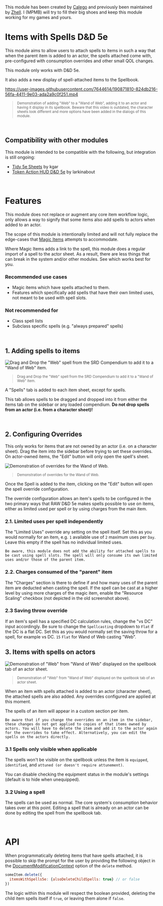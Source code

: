 This module has been created by [Calego](https://github.com/ElfFriend-DnD/foundryvtt-items-with-spells-5e) and previously been maintained by [Zhell](https://github.com/krbz999/foundryvtt-items-with-spells-5e). I (MPMB) will try to fill their big shoes and keep this module working for my games and yours.

# Items with Spells D&D 5e
This module aims to allow users to attach spells to items in such a way that when the parent item is added to an actor, the spells attached come with, pre-configured with consumption overrides and other small QOL changes.

This module only works with D&D 5e.

It also adds a new display of spell-attached items to the Spellbook.

https://user-images.githubusercontent.com/7644614/190871810-824db216-56fa-4411-9e03-ada2a9c0f251.mp4
> <sup>Demonstration of adding "Web" to a "Wand of Web", adding it to an actor and having it display in its spellbook.
Beware that this video is outdated, the character sheets look different and more options have been added in the dialogs of this module.</sup>

&nbsp;

## Compatibility with other modules
This module is intended to be compatible with the following, but integration is still ongoing:
- [Tidy 5e Sheets](https://github.com/kgar/foundry-vtt-tidy-5e-sheets) by kgar
- [Token Action HUD D&D 5e](https://github.com/Larkinabout/fvtt-token-action-hud-dnd5e) by larkinabout

&nbsp;

# Features
This module does not replace or augment any core item workflow logic, only allows a way to signify that some items also add spells to actors when added to an actor.

The scope of this module is intentionally limited and will not fully replace the edge-cases that [Magic Items](https://github.com/PwQt/magic-items-2) attempts to accommodate.

Where Magic Items adds a link to the spell, this module does a regular import of a spell to the actor sheet. As a result, there are less things that can break in the system and/or other modules. See which works best for you.

### Recommended use cases
- Magic items which have spells attached to them.
- Features which specifically add spells that have their own limited uses, not meant to be used with spell slots.

### Not recommended for
- Class spell lists
- Subclass specific spells (e.g. "always prepared" spells)

&nbsp;

## 1. Adding spells to items
![Drag and Drop the "Web" spell from the SRD Compendium to add it to a "Wand of Web" item.](https://user-images.githubusercontent.com/7644614/190871191-9255a1af-c784-41a3-a9f2-722fc90cef26.png)
> <sup>Drag and Drop the "Web" spell from the SRD Compendium to add it to a "Wand of Web" item.</sup>

A "Spells" tab is added to each item sheet, except for spells.

This tab allows spells to be dragged and dropped into it from either the items tab on the sidebar or any loaded compendium.
**Do not drop spells from an actor (i.e. from a character sheet)!**

&nbsp;

## 2. Configuring Overrides
This only works for items that are not owned by an actor (i.e. on a character sheet). Drag the item into the sidebar before trying to set these overrides. On actor-owned items, the "Edit" button will only open the spell's sheet.

![Demonstration of overrides for the Wand of Web.](https://user-images.githubusercontent.com/7644614/190871004-22077815-bbcc-4348-b6d6-b8cb033813fc.png)
> <sup>Demonstration of overrides for the Wand of Web.</sup>

Once the Spell is added to the item, clicking on the "Edit" button will open the spell override configuration.

The override configuration allows an item's spells to be configured in the two primary ways that RAW D&D 5e makes spells possible to use on items, either as limited used per spell or by using charges from the main item.

### 2.1. Limited uses per spell independently
The "Limited Uses" override any setting on the spell itself.
Set this as you would normally for an item, e.g. `1` available use of `2` maximum uses per `Day`.
Leave this empty if the spell has no individual limited uses.

`Be aware, this module does not add the ability for attached spells to be cast using spell slots. The spell will only consume its own limited uses and/or those of the parent item.`

### 2.2. Charges consumed of the "parent" item
The "Charges" section is there to define if and how many uses of the parent item are deducted when casting the spell.
If the spell can be cast at a higher level by using more charges of the magic item, enable the "Resource Scaling" checkbox (not depicted in the old screenshot above).

### 2.3 Saving throw override
If an item's spell has a specified DC calculation rules, change the "vs DC" input accordingly. Be sure to change the `Spellcasting` dropdown to `Flat` if the DC is a flat DC.
Set this as you would normally set the saving throw for a spell, for example vs DC. `15` `Flat` for Wand of Web casting "Web".

## 3. Items with spells on actors
![Demonstration of "Web" from "Wand of Web" displayed on the spellbook tab of an actor sheet.](https://user-images.githubusercontent.com/7644614/190870987-ba49d749-47cb-49f7-91d7-1f869f2f8190.png)
> <sup>Demonstration of "Web" from "Wand of Web" displayed on the spellbook tab of an actor sheet.</sup>

When an item with spells attached is added to an actor (character sheet), the attached spells are also added. Any overrides configured are applied at this moment.

The spells of an item will appear in a custom section per item.

`Be aware that if you change the overrides on an item in the sidebar, these changes do not get applied to copies of that items owned by actors. You will have to delete the item and add it to the actor again for the overrides to take effect. Alternatively, you can edit the spells on the actors directly.`

### 3.1 Spells only visible when applicable
The spells won't be visible on the spellbook unless the item is `equipped`, `identified`, and `attuned (or doesn't require attunement)`.

You can disable checking the equipment status in the module's settings (default is to hide when unequipped).

### 3.2 Using a spell
The spells can be used as normal. The core system's consumption behavior takes over at this point.
Editing a spell that is already on an actor can be done by editing the spell from the spellbook tab.

&nbsp;

# API
When programmatically deleting items that have spells attached, it is possible to skip the prompt for the user by providing the following object in the [DocumentModificationContext](https://foundryvtt.com/api/classes/foundry.abstract.Document.html#delete) option of the `delete` method.

```js
someItem.delete({
  itemsWithSpells5e: {alsoDeleteChildSpells: true} // or false
})
```

The logic within this module will respect the boolean provided, deleting the child item spells itself if `true`, or leaving them alone if `false`.